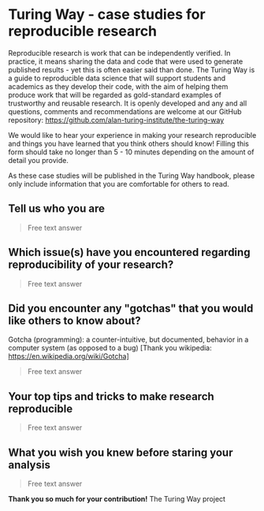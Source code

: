 # Turing Way - case studies for reproducible research

Reproducible research is work that can be independently verified. 
In practice, it means sharing the data and code that were used to generate published results - yet this is often easier said than done.
The Turing Way is a guide to reproducible data science that will support students and academics as they develop their code, with the aim of helping them produce work that will be regarded as gold-standard examples of trustworthy and reusable research. 
It is openly developed and any and all questions, comments and recommendations are welcome at our GitHub repository: https://github.com/alan-turing-institute/the-turing-way 

We would like to hear your experience in making your research reproducible and things you have learned that you think others should know! 
Filling this form should take no longer than 5 - 10 minutes depending on the amount of detail you provide.  

As these case studies will be published in the Turing Way handbook, please only include information that you are comfortable for others to read.

## Tell us who you are
> Free text answer

## Which issue(s) have you encountered regarding reproducibility of your research?
> Free text answer

## Did you encounter any "gotchas" that you would like others to know about?
Gotcha (programming): a counter-intuitive, but documented, behavior in a computer system (as opposed to a bug) [Thank you wikipedia: https://en.wikipedia.org/wiki/Gotcha]
> Free text answer

## Your top tips and tricks to make research reproducible
> Free text answer

## What you wish you knew before staring your analysis
> Free text answer

**Thank you so much for your contribution!**
The Turing Way project
